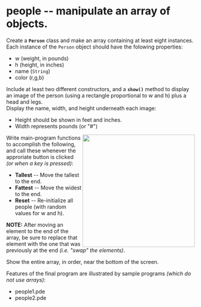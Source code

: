 # people -- manipulate an array of objects.

Create a **```Person```** class and make an array containing at least eight instances.  
Each instance of the ```Person``` object should have the folowing properties:
- w (weight, in pounds)
- h (height, in inches)
- name (```String```)
- color (r,g,b)  

Include at least two different constructors, 
and a **```show()```** method 
to display an image of the person
(using a rectangle proportional to w and h) 
plus a head and legs.  
Display the name, width, and height underneath each image:
- Height should be shown in feet and inches.
- Width represents pounds (or "#")
<IMG SRC=http://www.suffolk.li/cst112/61cst112/students/people2.png ALIGN=RIGHT WIDTH=300 >

Write main-program functions to accomplish the following,  
and call these whenever the approriate button is clicked *(or when a key is pressed)*:
- **Tallest** -- Move the tallest to the end.
- **Fattest** -- Move the widest to the end.  
- **Reset** -- Re-initialize all people (with random values for w and h).

**NOTE:**  After moving an element to the end of the array, be sure to replace that element with the one that was previously at the end
*(i.e. "swap" the elements)*.

Show the entire array, in order, near the bottom of the screen.  

Features of the final program are illustrated by sample programs *(which do not use arrays)*:
- people1.pde 
- people2.pde  


